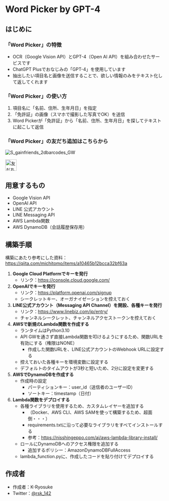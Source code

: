 # Word Picker by GPT-4
## はじめに
### 「Word Picker」の特徴
* OCR（Google Vision API）とGPT-4（Open AI API）を組み合わせたサービスです
* ChatGPT Plusでおなじみの「GPT-4」を使用しています
* 抽出したい項目名と画像を送信することで、欲しい情報のみをテキスト化して返してくれます

### 「Word Picker」の使い方
1. 項目名に「名前、住所、生年月日」を指定
2. 「免許証」の画像（スマホで撮影した写真でOK）を送信
3. Word Pickerが「免許証」から「名前、住所、生年月日」を探してテキストに起こして返信

### 「Word Picker」の友だち追加はこちらから
![S_gainfriends_2dbarcodes_GW](https://github.com/ryosuke1129/word-picker/assets/71242610/f2fc1b95-a8df-48c4-a79e-4a3afa68fd05)

<a href="https://lin.ee/3NHGiSd"><img src="https://scdn.line-apps.com/n/line_add_friends/btn/ja.png" alt="友だち追加" height="36" border="0"></a>

## 用意するもの
* Google Vision API
* OpenAI API
* LINE 公式アカウント
* LINE Messaging API
* AWS Lambda関数
* AWS DynamoDB（会話履歴保存用）

## 構築手順
構築にあたり参考にした資料：<https://qiita.com/michitomo/items/a10465b12bcca32bf63a>

1. __Google Cloud Platformでキーを発行__
    * リンク：<https://console.cloud.google.com/>
2. __OpenAIでキーを発行__
    * リンク：<https://platform.openai.com/signup>
    * シークレットキー、オーガナイゼーションを控えておく
3. __LINE公式アカウント（Messaging API Channel）を開設、各種キーを発行__
    * リンク：<https://www.linebiz.com/jp/entry/>
    * チャンネルシークレット、チャンネルアクセストークンを控えておく
4. __AWSで新規のLambda関数を作成する__
    * ランタイムはPython3.10
    * API GWを通さず直接Lambda関数を叩けるようにするため、関数URLを有効にする（権限はNONE）
        * 作成した関数URLを、LINE公式アカウントのWebhook URLに設定する
    * 控えておいた各種キーを環境変数に設定する
    * デフォルトのタイムアウトが3秒と短いため、2分に設定を変更する
5. __AWSでDynamoDBを作成する__
    * 作成時の設定
        * パーティションキー：user_id（送信者のユーザーID）
        * ソートキー：timestamp（日付）
6. __Lambda関数をデプロイする__
    * 各種ライブラリを使用するため、カスタムレイヤーを追加する
        * （Docker、AWS CLI、AWS SAMを使って構築するため、超面倒・・・）
        * requirements.txtに沿って必要なライブラリをすべてインストールする
        * 参考：<https://nisshingeppo.com/ai/aws-lambda-library-install/>
    * ロールにDynamoDBへのアクセス権限を追加する
        * 追加するポリシー：AmazonDynamoDBFullAccess
    * lambda_function.pyに、作成したコードを貼り付けてデプロイする

## 作成者
* 作成者：K-Ryosuke
* Twitter：[@rsk_142](https://twitter.com/rsk_142)
